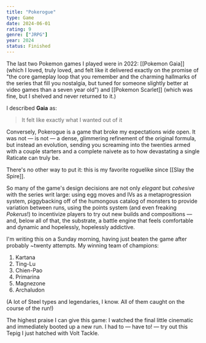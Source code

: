 ```yaml
---
title: "Pokerogue"
type: Game
date: 2024-06-01
rating: 9
genre: ["JRPG"]
year: 2024
status: Finished
---
```


The last two Pokemon games I played were in 2022: [[Pokemon Gaia]] (which I loved, truly loved, and felt like it delivered exactly on the promise of "the core gameplay loop that you remember and the charming hallmarks of the series that fill you nostalgia, but tuned for someone slightly better at video games than a seven year old") and [[Pokemon Scarlet]] (which was fine, but I shelved and never returned to it.)

I described **Gaia** as:

> It felt like exactly what I wanted out of it

Conversely, Pokerogue is a game that broke my expectations wide open. It was not — is not — a dense, glimmering refinement of the original formula, but instead an evolution, sending you screaming into the twenties armed with a couple starters and a complete naivete as to how devastating a single Raticate can truly be.

There's no other way to put it: this is my favorite roguelike since [[Slay the Spire]].

So many of the game's design decisions are not only _elegant_ but _cohesive_ with the series writ large: using egg moves and IVs as a metaprogression system, piggybacking off of the humongous catalog of monsters to provide variation between runs, using the points system (and even freaking _Pokerus_!) to incentivize players to try out new builds and compositions — and, below all of that, the substrate, a battle engine that feels comfortable and dynamic and hopelessly, hopelessly addictive.

I'm writing this on a Sunday morning, having just beaten the game after probably ~twenty attempts. My winning team of champions:

1. Kartana
2. Ting-Lu
3. Chien-Pao
4. Primarina
5. Magnezone
6. Archaludon

(A lot of Steel types and legendaries, I know. All of them caught on the course of the run!)

The highest praise I can give this game: I watched the final little cinematic and immediately booted up a new run. I had to — have to! — try out this Tepig I just hatched with Volt Tackle.

